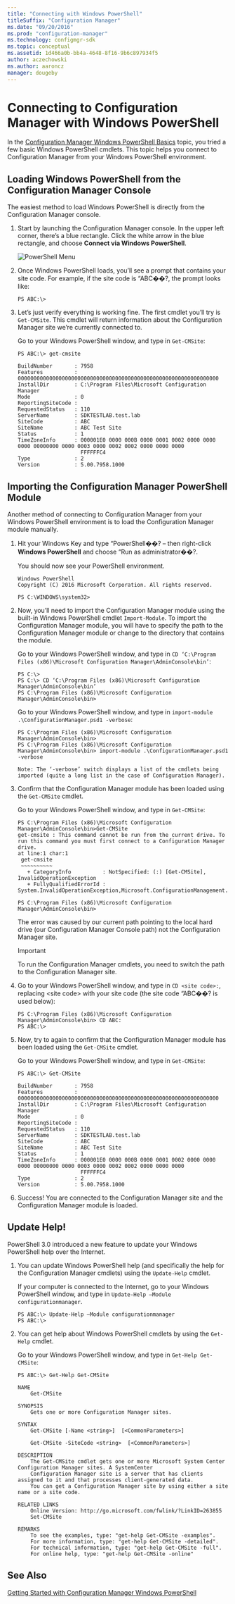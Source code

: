 ```yaml
---
title: "Connecting with Windows PowerShell"
titleSuffix: "Configuration Manager"
ms.date: "09/20/2016"
ms.prod: "configuration-manager"
ms.technology: configmgr-sdk
ms.topic: conceptual
ms.assetid: 1d466a0b-bb4a-4648-8f16-9b6c897934f5
author: aczechowski
ms.author: aaroncz
manager: dougeby
---
```

# Connecting to Configuration Manager with Windows PowerShell
In the [Configuration Manager Windows PowerShell Basics](../../../develop/core/understand/windows-powershell-basics.md) topic, you tried a few basic Windows PowerShell cmdlets. This topic helps you connect to Configuration Manager from your Windows PowerShell environment.  

## Loading Windows PowerShell from the Configuration Manager Console  
 The easiest method to load Windows PowerShell is directly from the Configuration Manager console.  

1.  Start by launching the Configuration Manager console. In the upper left corner, there’s a blue rectangle. Click the white arrow in the blue rectangle, and choose **Connect via Windows PowerShell**.  

     ![PowerShell Menu](../../../develop/core/understand/media/cmpowershellmenucb.PNG "CMPowerShellMenuCB")  

2.  Once Windows PowerShell loads, you’ll see a prompt that contains your site code. For example, if the site code is “ABC��?, the prompt looks like:  

    ```  
    PS ABC:\>  
    ```  

3.  Let’s just verify everything is working fine. The first cmdlet you’ll try is `Get-CMSite`. This cmdlet will return information about the Configuration Manager site we’re currently connected to.  

     Go to your Windows PowerShell window, and type in `Get-CMSite`:  

    ```  
    PS ABC:\> get-cmsite  

    BuildNumber       : 7958  
    Features          : 0000000000000000000000000000000000000000000000000000000000000000  
    InstallDir        : C:\Program Files\Microsoft Configuration Manager  
    Mode              : 0  
    ReportingSiteCode :  
    RequestedStatus   : 110  
    ServerName        : SDKTESTLAB.test.lab  
    SiteCode          : ABC  
    SiteName          : ABC Test Site  
    Status            : 1  
    TimeZoneInfo      : 000001E0 0000 000B 0000 0001 0002 0000 0000 0000 00000000 0000 0003 0000 0002 0002 0000 0000 0000  
                        FFFFFFC4  
    Type              : 2  
    Version           : 5.00.7958.1000  

    ```  

## Importing the Configuration Manager PowerShell Module  
 Another method of connecting to Configuration Manager from your Windows PowerShell environment is to load the Configuration Manager module manually.  

1.  Hit your Windows Key and type “PowerShell��? – then right-click **Windows PowerShell** and choose “Run as administrator��?.  

     You should now see your PowerShell environment.  

    ```  
    Windows PowerShell  
    Copyright (C) 2016 Microsoft Corporation. All rights reserved.  

    PS C:\WINDOWS\system32>  
    ```  

2.  Now, you’ll need to import the Configuration Manager module using the built-in Windows PowerShell cmdlet `Import-Module`. To import the Configuration Manager module, you will have to specify the path to the Configuration Manager module or change to the directory that contains the module.  

     Go to your Windows PowerShell window, and type in `CD ‘C:\Program Files (x86)\Microsoft Configuration Manager\AdminConsole\bin’`:  

    ```  
    PS C:\>  
    PS C:\> CD ‘C:\Program Files (x86)\Microsoft Configuration Manager\AdminConsole\bin’  
    PS C:\Program Files (x86)\Microsoft Configuration Manager\AdminConsole\bin>  

    ```  

     Go to your Windows PowerShell window, and type in `import-module .\ConfigurationManager.psd1 -verbose`:  

    ```  
    PS C:\Program Files (x86)\Microsoft Configuration Manager\AdminConsole\bin>  
    PS C:\Program Files (x86)\Microsoft Configuration Manager\AdminConsole\bin> import-module .\ConfigurationManager.psd1 -verbose  

    Note: The ‘-verbose’ switch displays a list of the cmdlets being imported (quite a long list in the case of Configuration Manager).  

    ```  

3.  Confirm that the Configuration Manager module has been loaded using the `Get-CMSite` cmdlet.  

     Go to your Windows PowerShell window, and type in `Get-CMSite`:  

    ```  
    PS C:\Program Files (x86)\Microsoft Configuration Manager\AdminConsole\bin>Get-CMSite  
    get-cmsite : This command cannot be run from the current drive. To run this command you must first connect to a Configuration Manager drive.  
    at line:1 char:1  
     get-cmsite  
     ~~~~~~~~~~  
       + CategoryInfo          : NotSpecified: (:) [Get-CMSite], InvalidOperationException  
       + FullyQualifiedErrorId : System.InvalidOperationException,Microsoft.ConfigurationManagement.Cmdlets.HS.Commands.GetSiteCommand  

    PS C:\Program Files (x86)\Microsoft Configuration Manager\AdminConsole\bin>  
    ```  

     The error was caused by our current path pointing to the local hard drive (our Configuration Manager Console path) not the Configuration Manager site.  

    > [!IMPORTANT]
    >  To run the Configuration Manager cmdlets, you need to switch the path to the Configuration Manager site.  

4.  Go to your Windows PowerShell window, and type in `CD <site code>:`, replacing \<site code> with your site code (the site code “ABC��? is used below):  

    ```  
    PS C:\Program Files (x86)\Microsoft Configuration Manager\AdminConsole\bin> CD ABC:   
    PS ABC:\>  
    ```  

5.  Now, try to again to confirm that the Configuration Manager module has been loaded using the `Get-CMSite` cmdlet.  

     Go to your Windows PowerShell window, and type in `Get-CMSite`:  

    ```  
    PS ABC:\> Get-CMSite  

    BuildNumber       : 7958  
    Features          : 0000000000000000000000000000000000000000000000000000000000000000  
    InstallDir        : C:\Program Files\Microsoft Configuration Manager  
    Mode              : 0  
    ReportingSiteCode :  
    RequestedStatus   : 110  
    ServerName        : SDKTESTLAB.test.lab  
    SiteCode          : ABC  
    SiteName          : ABC Test Site  
    Status            : 1  
    TimeZoneInfo      : 000001E0 0000 000B 0000 0001 0002 0000 0000 0000 00000000 0000 0003 0000 0002 0002 0000 0000 0000  
                        FFFFFFC4  
    Type              : 2  
    Version           : 5.00.7958.1000  

    ```  

6.  Success! You are connected to the Configuration Manager site and the Configuration Manager module is loaded.  

## Update Help!  
 PowerShell 3.0 introduced a new feature to update your Windows PowerShell help over the Internet.  

1.  You can update Windows PowerShell help (and specifically the help for the Configuration Manager cmdlets) using the `Update-Help` cmdlet.  

     If your computer is connected to the Internet, go to your Windows PowerShell window, and type in `Update-Help –Module configurationmanager`.  

    ```  
    PS ABC:\> Update-Help –Module configurationmanager  
    PS ABC:\>  
    ```  

2.  You can get help about Windows PowerShell cmdlets by using the `Get-Help` cmdlet.  

     Go to your Windows PowerShell window, and type in `Get-Help Get-CMSite`:  

    ```  
    PS ABC:\> Get-Help Get-CMSite  

    NAME  
        Get-CMSite  

    SYNOPSIS  
        Gets one or more Configuration Manager sites.  

    SYNTAX  
        Get-CMSite [-Name <string>]  [<CommonParameters>]  

        Get-CMSite -SiteCode <string>  [<CommonParameters>]  

    DESCRIPTION  
        The Get-CMSite cmdlet gets one or more Microsoft System Center Configuration Manager sites. A SystemCenter  
        Configuration Manager site is a server that has clients assigned to it and that processes client-generated data.  
        You can get a Configuration Manager site by using either a site name or a site code.  

    RELATED LINKS  
        Online Version: http://go.microsoft.com/fwlink/?LinkID=263855  
        Set-CMSite  

    REMARKS  
        To see the examples, type: "get-help Get-CMSite -examples".  
        For more information, type: "get-help Get-CMSite -detailed".  
        For technical information, type: "get-help Get-CMSite -full".  
        For online help, type: "get-help Get-CMSite -online"  

    ```  

## See Also  
 [Getting Started with Configuration Manager Windows PowerShell](../../../develop/core/understand/getting-started-with-configuration-manager-and-windows-powershell.md)
